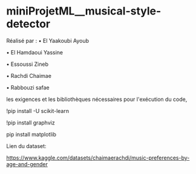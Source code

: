 # miniProjetML__musical-style-detector
Réalisé par :
• El Yaakoubi Ayoub

• El Hamdaoui Yassine

• Essoussi Zineb

• Rachdi Chaimae

• Rabbouzi safae


les exigences et les bibliothèques nécessaires pour l'exécution du code,

 !pip install -U scikit-learn

 
 !pip install graphviz

 
pip install matplotlib

Lien du dataset:

https://www.kaggle.com/datasets/chaimaerachdi/music-preferences-by-age-and-gender
